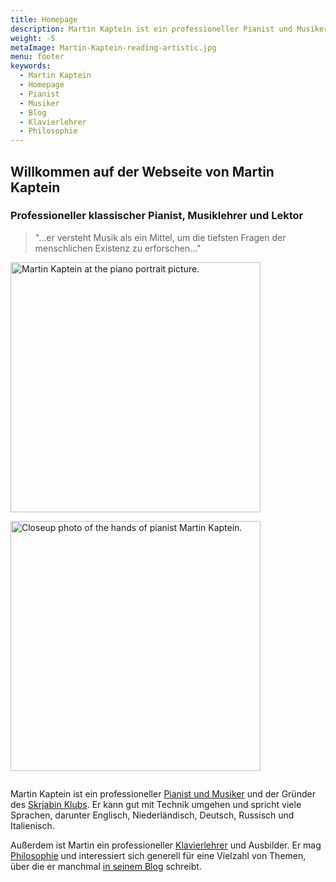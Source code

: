 ```yaml
---
title: Homepage
description: Martin Kaptein ist ein professioneller Pianist und Musiker sowie der Gründer des Scriabin Clubs. Ausserdem ist Martin ein professioneller Klavierlehrer und Pädagoge. Martin ist sehr gut mit der Technik vertraut und spricht viele Sprachen.
weight: -5
metaImage: Martin-Kaptein-reading-artistic.jpg
menu: footer
keywords:
  - Martin Kaptein
  - Homepage
  - Pianist
  - Musiker
  - Blog
  - Klavierlehrer
  - Philosophie
---
```


## Willkommen auf der Webseite von Martin Kaptein

### Professioneller klassischer Pianist, Musiklehrer und Lektor

> "...er versteht Musik als ein Mittel, um die tiefsten Fragen der menschlichen Existenz zu erforschen..."

<img style="display:inline-block; margin-right: 1em; margin-bottom: 1em;" alt="Martin Kaptein at the piano portrait picture." src="/images/Martin-Kaptein-at-piano-sq.jpg" width="400" height="400"/>
<img style="display:inline-block; margin-bottom: 1em;" alt="Closeup photo of the hands of pianist Martin Kaptein." src="/images/hands-pianist-closeup-sq-co.jpg" width="400" height="400" />

Martin Kaptein ist ein professioneller [Pianist und Musiker](/de/piano/) und der Gründer des [Skrjabin Klubs](/de/club/).
Er kann gut mit Technik umgehen und spricht viele Sprachen, darunter Englisch, Niederländisch, Deutsch, Russisch und Italienisch.

Außerdem ist Martin ein professioneller [Klavierlehrer](/de/service/music-lessons-bolzano/) und Ausbilder.
Er mag [Philosophie](/books/) und interessiert sich generell für eine Vielzahl von Themen, über die er manchmal [in seinem Blog](/blog/) schreibt.

